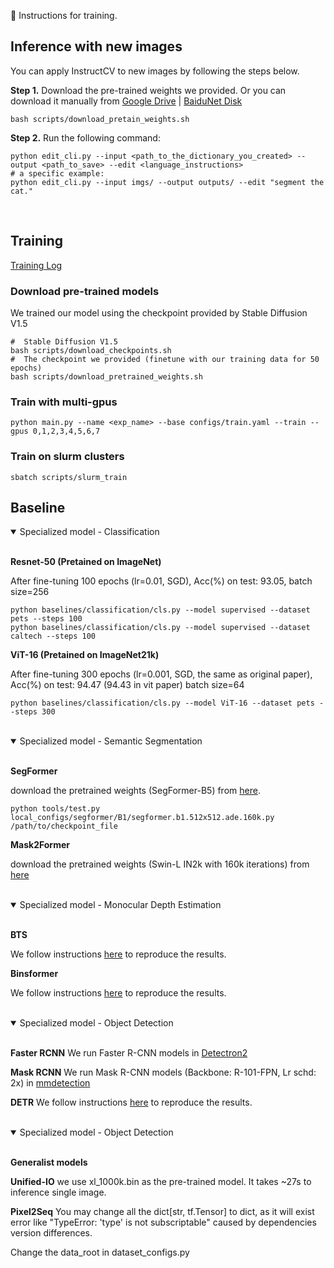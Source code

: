 &#x1F31F; Instructions for training. 

## Inference with new images

You can apply InstructCV to new images by following the steps below.

**Step 1.** Download the pre-trained weights we provided.
Or you can download it manually from [Google Drive](https://drive.google.com/file/d/1pz9eheQRQfx8itLj3nSKXQylTuG8DtB_/view?usp=share_link) |
[BaiduNet Disk](https://pan.baidu.com/s/1iPuMJIWTHiDBRVeFpVXUPQ?pwd=3tjr&_at_=1679742406093) 
```shell
bash scripts/download_pretain_weights.sh
```

**Step 2.** Run the following command:

```shell
python edit_cli.py --input <path_to_the_dictionary_you_created> --output <path_to_save> --edit <language_instructions>
# a specific example:
python edit_cli.py --input imgs/ --output outputs/ --edit "segment the cat."
```
<br>





## Training
[Training Log](https://drive.google.com/file/d/1pMeRfWvDXSW7k7ESQBliMkgGoWQi74FW/view?usp=share_link)

### Download pre-trained models
We trained our model using the checkpoint provided by Stable Diffusion V1.5
```shell
#  Stable Diffusion V1.5
bash scripts/download_checkpoints.sh
#  The checkpoint we provided (finetune with our training data for 50 epochs)
bash scripts/download_pretrained_weights.sh
```


### Train with multi-gpus

```shell
python main.py --name <exp_name> --base configs/train.yaml --train --gpus 0,1,2,3,4,5,6,7
```

### Train on slurm clusters
```shell
sbatch scripts/slurm_train
```


## Baseline

<details open>
<summary>Specialized model - Classification</summary>
<br>

**Resnet-50 (Pretained on ImageNet)**

After fine-tuning 100 epochs (lr=0.01, SGD), Acc(%) on test: 93.05, batch size=256
```shell
python baselines/classification/cls.py --model supervised --dataset pets --steps 100
python baselines/classification/cls.py --model supervised --dataset caltech --steps 100
```
**ViT-16 (Pretained on ImageNet21k)**

After fine-tuning 300 epochs (lr=0.001, SGD, the same as original paper), Acc(%) on test: 94.47 (94.43 in vit paper) batch size=64
```shell
python baselines/classification/cls.py --model ViT-16 --dataset pets --steps 300
```

</details>
<br>


<details open>
<summary>Specialized model - Semantic Segmentation</summary>
<br>

**SegFormer**

download the pretrained weights (SegFormer-B5) from [here](https://drive.google.com/drive/folders/1GAku0G0iR9DsBxCbfENWMJ27c5lYUeQA?usp=sharing).
```shell
python tools/test.py local_configs/segformer/B1/segformer.b1.512x512.ade.160k.py /path/to/checkpoint_file
```

**Mask2Former**

download the pretrained weights (Swin-L IN2k with 160k iterations) from [here](https://github.com/facebookresearch/Mask2Former/blob/main/MODEL_ZOO.md)

</details>
<br>

<details open>
<summary>Specialized model - Monocular Depth Estimation</summary>
<br>

**BTS**

We follow instructions [here](https://github.com/zhyever/Monocular-Depth-Estimation-Toolbox/tree/main/configs/bts) to reproduce the results.

**Binsformer**

We follow instructions [here](https://github.com/zhyever/Monocular-Depth-Estimation-Toolbox/tree/main/configs/binsformer) to reproduce the results.
</details>
<br>


<details open>
<summary>Specialized model - Object Detection</summary>
<br>

**Faster RCNN**
We run Faster R-CNN models
in [Detectron2](https://github.com/facebookresearch/detectron2)

**Mask RCNN**
We run Mask R-CNN models (Backbone: R-101-FPN, Lr schd: 2x)
in [mmdetection](https://github.com/open-mmlab/mmdetection/tree/master/configs/mask_rcnn)


**DETR**
We follow instructions [here](https://github.com/open-mmlab/mmdetection/tree/master/configs/detr) to reproduce the results.

</details>
<br>

<details open>
<summary>Specialized model - Object Detection</summary>
<br>

**Generalist models**

**Unified-IO**
we use xl_1000k.bin as the pre-trained model.
It takes ~27s to inference single image.

**Pixel2Seq**
You may change all the dict[str, tf.Tensor] to dict, as it will exist error like "TypeError:  'type' is not subscriptable" caused by dependencies version differences.

Change the data_root in dataset_configs.py





</details>
<br>
